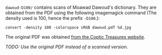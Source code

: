 `dawoud-D100/` contains scans of Moawad Dawoud's dictionary. They are obtained
from the PDF using the following imagemagick command (The density used is 100,
hence the prefix `-D100`.):

```
convert -density 100 -colorspace sRGB dawoud.pdf %d.jpg
```

The original PDF was obtained [from the Coptic Treasures
website](https://coptic-treasures.com/book/coptic-dictionary-moawad-abd-al-nour/).

*TODO: Use the original PDF instead of a scanned version.*
